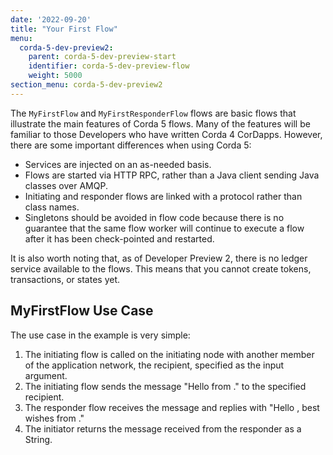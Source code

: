 ```yaml
---
date: '2022-09-20'
title: "Your First Flow"
menu:
  corda-5-dev-preview2:
    parent: corda-5-dev-preview-start
    identifier: corda-5-dev-preview-flow
    weight: 5000
section_menu: corda-5-dev-preview2
---
```


The `MyFirstFlow` and `MyFirstResponderFlow` flows are basic flows that illustrate the main features of Corda 5 flows.
Many of the features will be familiar to those Developers who have written Corda 4 CorDapps. However, there are some important differences when using Corda 5:
* Services are injected on an as-needed basis.
* Flows are started via HTTP RPC, rather than a Java client sending Java classes over AMQP.
* Initiating and responder flows are linked with a protocol rather than class names.
* Singletons should be avoided in flow code because there is no guarantee that the same flow worker will continue to execute a flow after it has been check-pointed and restarted.

It is also worth noting that, as of Developer Preview 2, there is no ledger service available to the flows. This means that you cannot create tokens, transactions, or states yet.

## MyFirstFlow Use Case

The use case in the example is very simple:
1. The initiating flow is called on the initiating node with another member of the application network, the recipient,  specified as the input argument.
2. The initiating flow sends the message "Hello from <initiator>." to the specified recipient.
3. The responder flow receives the message and replies with "Hello <initiator>, best wishes from <responder>."
4. The initiator returns the message received from the responder as a String.
